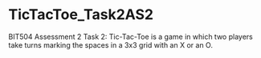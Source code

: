 # TicTacToe_Task2AS2
BIT504 Assessment 2 Task 2: Tic-Tac-Toe is a game in which two players take turns marking the spaces in a 3x3 grid with an X or an O.
